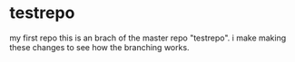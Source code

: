 # testrepo
my first repo
this is an brach of the master repo "testrepo". i make making these changes to see how the branching works.
